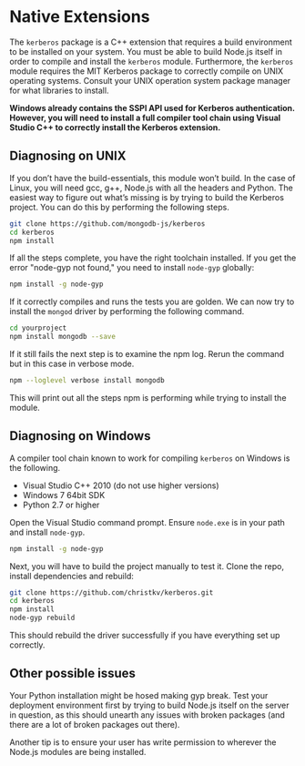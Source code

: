 # Native Extensions

The `kerberos` package is a C++ extension that requires a build environment to
be installed on your system. You must be able to build Node.js itself in order
to compile and install the `kerberos` module. Furthermore, the `kerberos` module
requires the MIT Kerberos package to correctly compile on UNIX operating
systems. Consult your UNIX operation system package manager for what libraries
to install.

**Windows already contains the SSPI API used for Kerberos authentication.
However, you will need to install a full compiler tool chain using Visual Studio
C++ to correctly install the Kerberos extension.**

## Diagnosing on UNIX

If you don’t have the build-essentials, this module won’t build. In the case of
Linux, you will need gcc, g++, Node.js with all the headers and Python. The
easiest way to figure out what’s missing is by trying to build the Kerberos
project. You can do this by performing the following steps.

```bash
git clone https://github.com/mongodb-js/kerberos
cd kerberos
npm install
```

If all the steps complete, you have the right toolchain installed. If you get
the error "node-gyp not found," you need to install `node-gyp` globally:

```bash
npm install -g node-gyp
```

If it correctly compiles and runs the tests you are golden. We can now try to
install the `mongod` driver by performing the following command.

```bash
cd yourproject
npm install mongodb --save
```

If it still fails the next step is to examine the npm log. Rerun the command but
in this case in verbose mode.

```bash
npm --loglevel verbose install mongodb
```

This will print out all the steps npm is performing while trying to install the
module.

## Diagnosing on Windows

A compiler tool chain known to work for compiling `kerberos` on Windows is the
following.

- Visual Studio C++ 2010 (do not use higher versions)
- Windows 7 64bit SDK
- Python 2.7 or higher

Open the Visual Studio command prompt. Ensure `node.exe` is in your path and
install `node-gyp`.

```bash
npm install -g node-gyp
```

Next, you will have to build the project manually to test it. Clone the repo,
install dependencies and rebuild:

```bash
git clone https://github.com/christkv/kerberos.git
cd kerberos
npm install
node-gyp rebuild
```

This should rebuild the driver successfully if you have everything set up
correctly.

## Other possible issues

Your Python installation might be hosed making gyp break. Test your deployment
environment first by trying to build Node.js itself on the server in question,
as this should unearth any issues with broken packages (and there are a lot of
broken packages out there).

Another tip is to ensure your user has write permission to wherever the Node.js
modules are being installed.
